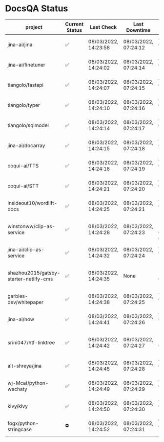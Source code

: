 # DocsQA Status

|               project                |Current Status|     Last Check     |   Last Downtime    |              % Uptime              |
|--------------------------------------|--------------|--------------------|--------------------|------------------------------------|
|jina-ai/jina                          |✅            |08/03/2022, 14:23:58|08/03/2022, 07:24:12|4.161 (since 07/29/2022, 16:38:18)  |
|jina-ai/finetuner                     |✅            |08/03/2022, 14:24:02|08/03/2022, 07:24:14|4.173 (since 07/29/2022, 16:38:18)  |
|tiangolo/fastapi                      |✅            |08/03/2022, 14:24:07|08/03/2022, 07:24:15|4.188 (since 07/29/2022, 16:38:18)  |
|tiangolo/typer                        |✅            |08/03/2022, 14:24:10|08/03/2022, 07:24:16|4.194 (since 07/29/2022, 16:38:18)  |
|tiangolo/sqlmodel                     |✅            |08/03/2022, 14:24:14|08/03/2022, 07:24:17|4.201 (since 07/29/2022, 16:38:18)  |
|jina-ai/docarray                      |✅            |08/03/2022, 14:24:15|08/03/2022, 07:24:18|4.204 (since 07/29/2022, 16:38:18)  |
|coqui-ai/TTS                          |✅            |08/03/2022, 14:24:18|08/03/2022, 07:24:19|4.210 (since 07/29/2022, 16:38:18)  |
|coqui-ai/STT                          |✅            |08/03/2022, 14:24:21|08/03/2022, 07:24:20|4.218 (since 07/29/2022, 16:38:18)  |
|insideout10/wordlift-docs             |✅            |08/03/2022, 14:24:25|08/03/2022, 07:24:21|4.225 (since 07/29/2022, 16:38:18)  |
|winstonww/clip-as-service             |✅            |08/03/2022, 14:24:28|08/03/2022, 07:24:23|126.878 (since 08/01/2022, 02:40:51)|
|jina-ai/clip-as-service               |✅            |08/03/2022, 14:24:32|08/03/2022, 07:24:24|4.242 (since 07/29/2022, 16:38:18)  |
|shazhou2015/gatsby-starter-netlify-cms|✅            |08/03/2022, 14:24:35|None                |100.000 (since 08/03/2022, 10:30:18)|
|garbles-dev/whitepaper                |✅            |08/03/2022, 14:24:38|08/03/2022, 07:24:25|4.251 (since 07/29/2022, 16:38:18)  |
|jina-ai/now                           |✅            |08/03/2022, 14:24:41|08/03/2022, 07:24:26|4.257 (since 07/29/2022, 16:38:18)  |
|srini047/htf-linktree                 |✅            |08/03/2022, 14:24:42|08/03/2022, 07:24:27|115.834 (since 07/31/2022, 18:29:28)|
|alt-shreya/jina                       |✅            |08/03/2022, 14:24:45|08/03/2022, 07:24:28|4.267 (since 07/29/2022, 16:38:18)  |
|wj-Mcat/python-wechaty                |✅            |08/03/2022, 14:24:49|08/03/2022, 07:24:29|4.276 (since 07/29/2022, 16:38:18)  |
|kivy/kivy                             |✅            |08/03/2022, 14:24:50|08/03/2022, 07:24:30|4.277 (since 07/29/2022, 16:38:18)  |
|fogx/python-stringcase                |⛔️           |08/03/2022, 14:24:52|08/03/2022, 07:24:31|0.000 (since 08/01/2022, 12:54:44)  |
